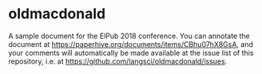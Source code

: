 # oldmacdonald
A sample document for the ElPub 2018 conference. You can annotate the document at https://paperhive.org/documents/items/CBhu07hX8GsA, and your comments will automatically be made available at the issue list of this repository, i.e. at https://github.com/langsci/oldmacdonald/issues.
